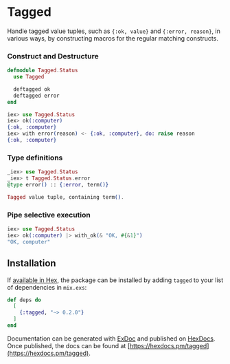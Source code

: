 # Tagged

Handle tagged value tuples, such as `{:ok, value}` and `{:error, reason}`, in
various ways, by constructing macros for the regular matching constructs.

### Construct and Destructure

```elixir
defmodule Tagged.Status
  use Tagged

  deftagged ok
  deftagged error
end

iex> use Tagged.Status
iex> ok(:computer)
{:ok, :computer}
iex> with error(reason) <- {:ok, :computer}, do: raise reason
{:ok, :computer}
```

### Type definitions

```elixir
_iex> use Tagged.Status
_iex> t Tagged.Status.error
@type error() :: {:error, term()}

Tagged value tuple, containing term().
```

### Pipe selective execution
```elixir
iex> use Tagged.Status
iex> ok(:computer) |> with_ok(& "OK, #{&1}")
"OK, computer"
```


## Installation

If [available in Hex](https://hex.pm/docs/publish), the package can be installed
by adding `tagged` to your list of dependencies in `mix.exs`:

```elixir
def deps do
  [
    {:tagged, "~> 0.2.0"}
  ]
end
```

Documentation can be generated with [ExDoc](https://github.com/elixir-lang/ex_doc)
and published on [HexDocs](https://hexdocs.pm). Once published, the docs can
be found at [https://hexdocs.pm/tagged](https://hexdocs.pm/tagged).

